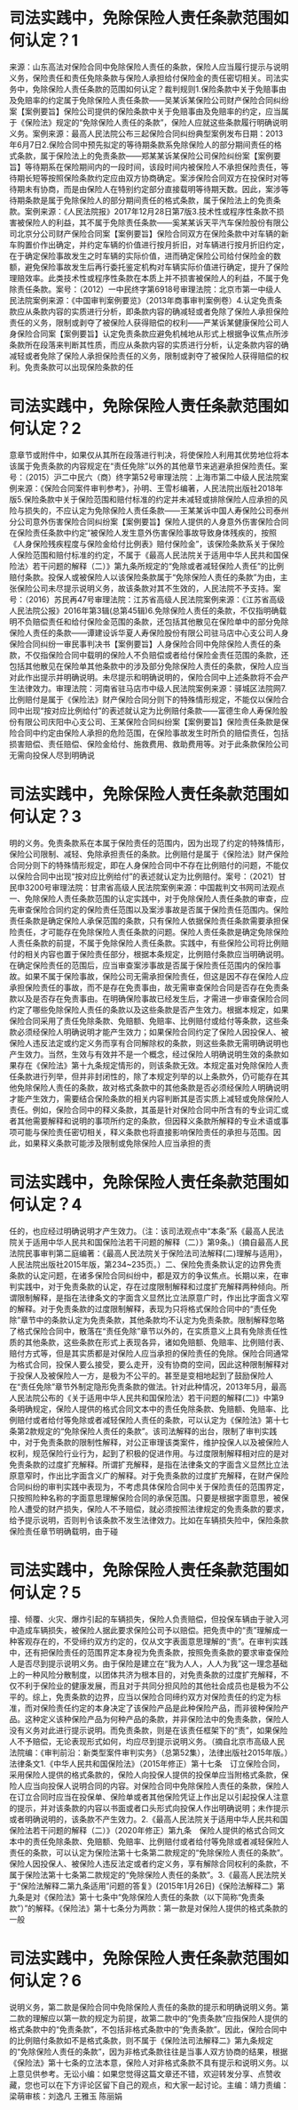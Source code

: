 # 司法实践中，免除保险人责任条款范围如何认定？1

来源：山东高法对保险合同中免除保险人责任的条款，保险人应当履行提示与说明义务，保险责任和责任免除条款与保险人承担给付保险金的责任密切相关。司法实务中，免除保险人责任条款的范围如何认定？裁判规则1.保险条款中关于免赔事由及免赔率的约定属于免除保险人责任条款——吴某诉某保险公司财产保险合同纠纷案【案例要旨】保险公司提供的保险条款中关于免赔事由及免赔率的约定，应当属于《保险法》规定的“免除保险人责任的条款”，保险人应就这些条款履行明确说明义务。案例来源：最高人民法院公布三起保险合同纠纷典型案例发布日期：2013年6月7日2.保险合同中预先拟定的等待期条款系免除保险人的部分期间责任的格式条款，属于保险法上的免责条款——郑某某诉某保险公司保险纠纷案【案例要旨】等待期系在保险期间内的一段时间，该段时间内被保险人不承担保险责任，等待期长短等按照保险条款约定应由双方协商确定。案涉保险合同双方在投保时对等待期未有协商，而是由保险人在特别约定部分直接载明等待期天数。因此，案涉等待期条款是属于免除保险人的部分期间责任的格式条款，属于保险法上的免责条款。案例来源：《人民法院报》2017年12月28日第7版3.技术性或程序性条款不损害被保险人的利益，其不属于免除责任条款——奚某某诉天平汽车保险股份有限公司北京分公司财产保险合同案【案例要旨】保险合同双方在保险条款中对车辆的新车购置价作出确定，并约定车辆的价值进行按月折旧，对车辆进行按月折旧约定，在于确定保险事故发生之时车辆的实际价值，进而确定保险公司给付保险金的数额，避免保险事故发生后再行委托鉴定机构对车辆实际价值进行确定，提升了保险理赔效率。此类技术性或程序性条款在本质上并不损害被保险人的利益，不属于免除责任条款。案号：（2012）一中民终字第6918号审理法院：北京市第一中级人民法院案例来源：《中国审判案例要览》（2013年商事审判案例卷）4.认定免责条款应从条款内容的实质进行分析，即条款内容的确减轻或者免除了保险人承担保险责任的义务，限制或剥夺了被保险人获得赔偿的权利——严某诉某健康保险公司人身保险合同案【案例要旨】认定免责条款应避免机械地从形式上根据争议焦点所涉条款所在段落来判断其性质，而应从条款内容的实质进行分析，认定条款内容的确减轻或者免除了保险人承担保险责任的义务，限制或剥夺了被保险人获得赔偿的权利。免责条款可以出现保险条款的任

# 司法实践中，免除保险人责任条款范围如何认定？2

意章节或附件中，如果仅从其所在段落进行判决，将使保险人利用其优势地位将本该属于免责条款的内容规定在“责任免除”以外的其他章节来逃避承担保险责任。案号：（2015）沪二中民六（商）终字第52号审理法院：上海市第二中级人民法院案例来源：《保险合同案件审判参考》，孙明、王雪杉编著，人民法院出版社2018年版5.保险条款中关于保险范围和赔付标准的约定并未减轻或排除保险人应承担的风险与损失的，不应认定为免除保险人责任条款——王某某诉中国人寿保险公司泰州分公司意外伤害保险合同纠纷案【案例要旨】保险人提供的人身意外伤害保险合同在保险责任条款中约定“被保险人发生意外伤害保险事故导致身体残疾的，按照《人身保险残疾程度与保险金给付比例表》赔付保险金”，该保险条款系关于保险人保险范围和赔付标准的约定，不属于《最高人民法院关于适用中华人民共和国保险法〉若干问题的解释（二）》第九条所规定的“免除或者减轻保险人责任”的比例赔付条款。投保人或被保险人以该保险条款属于“免除保险人责任的条款”为由，主张保险公司未尽提示说明义务，故该条款对其不生效的，人民法院不予支持。案号：（2016）苏民再47号审理法院：江苏省高级人民法院案例来源：《江苏省高级人民法院公报》2016年第3辑(总第45辑)6.免除保险人责任的条款，不仅指明确载明不负赔偿责任和给付保险金范围的条款，还包括其他散见在保险单中的部分免除保险人责任的条款——谭建设诉华夏人寿保险股份有限公司驻马店中心支公司人身保险合同纠纷一审民事判决书【案例要旨】人身保险合同中免除保险人责任的条款，不仅指保险合同中载明的保险人不负赔偿或者给付保险金责任范围的条款，还包括其他散见在保险单其他条款中的涉及部分免除保险人责任的条款，保险人应当对此作出提示并明确说明。未尽提示和明确说明的，保险合同中上述条款将不会产生法律效力。审理法院：河南省驻马店市中级人民法院案例来源：驿城区法院网7.比例赔付是属于《保险法》财产保险合同分则下的特殊情形规定，不能仅以保险合同中出现“按对应比例给付”的表述就认定为比例赔付条款——富德生命人寿保险股份有限公司庆阳中心支公司、王某保险合同纠纷案【案例要旨】保险责任条款是保险合同中约定由保险人承担的危险范围，在保险事故发生时所负的赔偿责任，包括损害赔偿、责任赔偿、保险金给付、施救费用、救助费用等。对于此条款保险公司无需向投保人尽到明确说

# 司法实践中，免除保险人责任条款范围如何认定？3

明的义务。免责条款系在本属于保险责任的范围内，因为出现了约定的特殊情形，保险公司限制、减轻、免除承担责任的条款。比例赔付是属于《保险法》财产保险合同分则下的特殊情形规定，即在人身保险合同中不存在比例赔付的问题，不能仅以保险合同中出现“按对应比例给付”的表述就认定为比例赔付。案号：（2021）甘民申3200号审理法院：甘肃省高级人民法院案例来源：中国裁判文书网司法观点一、免除保险人责任条款范围的认定实践中，对于免除保险人责任条款的审查，应先审查保险合同约定的保险责任范围以及案涉事故是否属于保险责任范围内。保险责任条款是确定保险人承保范围的条款，只有保险人依据保险责任条款需要承担保险责任，才可能存在免除保险人责任条款的问题。保险人责任条款是确定免除保险人责任条款的前提，不属于免除保险人责任条款。实践中，有些保险公司将比例赔付的相关内容也置于保险责任部分，根据本条规定，比例赔付条款应当明确说明。在确定保险责任的范围后，应当审查案涉事故是否属于保险责任范围内的保险事故。如果不属于保险事故，保险公司无需承担保险责任，但这是因不存在保险人应承担保险责任的事故，而不是存在免责事由，故无需审查保险合同是否存在免责条款以及是否存在免责事由。在明确保险事故已经发生后，才需进一步审查保险合同约定了哪些免除保险人责任的条款以及这些条款是否产生效力。根据本规定，如果保险合同采用了责任免除条款、免赔额、免赔率、比例赔付或给付等条款，这些条款必须经保险人明确说明才能产生效力；如果保险合同约定了保险人因投保人、被保险人违反法定或约定义务而享有合同解除权的条款，则这些条款无需明确说明也产生效力。当然，生效与有效并不是一个概念，经过保险人明确说明生效的条款如果存在《保险法》第十九条规定情形的，则该条款无效。本规定虽对免除保险人责任条款进行列举，但并非封闭性的，除了本规定列举的以上条款外，仍可能存在其他免除保险人责任的条款，故对格式条款中的其他条款是否必须经保险人明确说明才能产生效力，需要结合保险条款的相关内容判断其是否实质上减轻或免除保险人责任。例如，保险合同中的释义条款，其虽是针对保险合同中所含有的专业词汇或者其他需要解释和说明的事项所约定的条款，但因释义条款所解释的专业术语或事项可能与保险责任密切相关，释义条款也将直接影响保险责任的承担与范围。因此，如果释义条款可能涉及限制或免除保险人应当承担的责

# 司法实践中，免除保险人责任条款范围如何认定？4

任的，也应经过明确说明才产生效力。（注：该司法观点中“本条”系《最高人民法院关于适用中华人民共和国保险法若干问题的解释（二）》第9条。)（摘自最高人民法院民事审判第二庭编著：《最高人民法院关于保险法司法解释(二)理解与适用》，人民法院出版社2015年版，第234~235页。）二、保险免责条款认定的边界免责条款的认定问题，在诸多保险合同纠纷中，都是双方的争议焦点。长期以来，在审判实践中，对于免责条款的认定，存在过度限制解释和过度扩充解释两种倾向。所谓限制解释，是指在法律条文的字面含义显然比立法原意广时，作出比字面含义窄的解释。对于免责条款的过度限制解释，表现为只将格式保险合同中的“责任免除”章节中的条款认定为免责条款，其他条款均不认定为免责条款。限制解释忽略了格式保险合同中，散落在“责任免除”章节以外的，在实质意义上具有免除责任性质的其他条款，这些条款在形式上表现各异，诸如免赔额、免赔率、比例赔付表、赔付方式等，但是其实质都是对保险人应当承担的保险责任的免除。保险合同通常为格式合同，投保人要么接受，要么走开，没有协商的空间，因此这种限制解释对于投保人及被保险人一方，是极为不公平的。甚至是变相地起到了鼓励保险人在“责任免除”章节外制定隐形免责条款的做法。针对此种情况，2013年5月，最高人民法院公布的《关于适用中华人民共和国保险法〉若干问题的解释(二)》中第9条明确规定，保险人提供的格式合同文本中的责任免除条款、免赔额、免赔率、比例赔付或者给付等免除或者减轻保险人责任的条款，可以认定为《保险法》第十七条第2款规定的“免除保险人责任的条款”。该司法解释的出台，限制了审判实践中，对于免责条款的限制性解释，对公正审理该类案件，维护投保人以及被保险人权利，规范保险行业行为，起到了积极的促进作用。与过度限制解释相对应的是对免责条款的过度扩充解释。所谓扩充解释，是指在法律条文的字面含义显然比立法原意窄时，作出比字面含义广的解释。对于免责条款的过度扩充解释，在财产保险合同纠纷的审判实践中表现为，不考虑具体保险合同中关于保险责任的范围界定，只按照险种名称的字面意思理解保险合同的承保范围。只要是根据字面意思，被保险人遭受的财产损失，保险人不予赔偿，就必须按照法律规定的免责条款的要求，给予提示说明，否则判令该条款不发生法律效力。比如在车辆损失险中，保险条款保险责任章节明确载明，由于碰

# 司法实践中，免除保险人责任条款范围如何认定？5

撞、倾覆、火灾、爆炸引起的车辆损失，保险人负责赔偿，但投保车辆由于驶入河中造成车辆损失，被保险人据此要求保险公司予以赔偿。把免责中的“责”理解成一种客观存在的，不受缔约双方约定的，仅从文字表面意思理解的“责”。在审判实践中，还有把保险责任的范围界定本身视为免责条款，按照免责条款的要求审查保险人是否尽到提示说明义务。由于保险是建立在“我为人人，人人为我”这一理念基础上的一种风险分散制度，以团体共济为根本目的，对免责条款的过度扩充解释，不仅不利于保险业的健康发展，而且对于共同分担风险的其他社会成员也是极为不公平的。综上，免责条款的边界，应当以保险合同缔约双方对保险责任的约定为标准，而对保险责任约定的本身决定了该保险产品是此种保险产品，而非彼种保险产品。这种定义该种保险产品为何种产品的条款，并非保险法中的免责条款，保险人没有义务对此进行提示说明。而免责条款，则是在该责任框架下的“责”，如果保险人不予赔偿，无论表现形式如何，均应尽到提示说明义务。（摘自北京市高级人民法院编：《审判前沿：新类型案件审判实务》（总第52集），法律出版社2015年版。）法律条文1.《中华人民共和国保险法》（2015年修正）第十七条　订立保险合同，采用保险人提供的格式条款的，保险人向投保人提供的投保单应当附格式条款，保险人应当向投保人说明合同的内容。对保险合同中免除保险人责任的条款，保险人在订立合同时应当在投保单、保险单或者其他保险凭证上作出足以引起投保人注意的提示，并对该条款的内容以书面或者口头形式向投保人作出明确说明；未作提示或者明确说明的，该条款不产生效力。2.《最高人民法院关于适用中华人民共和国保险法若干问题的解释（二）》（2020年修正）第九条　保险人提供的格式合同文本中的责任免除条款、免赔额、免赔率、比例赔付或者给付等免除或者减轻保险人责任的条款，可以认定为保险法第十七条第二款规定的“免除保险人责任的条款”。保险人因投保人、被保险人违反法定或者约定义务，享有解除合同权利的条款，不属于保险法第十七条第二款规定的“免除保险人责任的条款”。3.《最高人民法院关于“保险法解释二第九条适用”问题的答复》(2015年1月26日)《保险法解释二》第九条是对《保险法》第十七条中“免除保险人责任的条款（以下简称“免责条款”）”的解释。《保险法》第十七条分为两款：第一款是对保险人提供的格式条款的一般

# 司法实践中，免除保险人责任条款范围如何认定？6

说明义务，第二款是保险合同中免除保险人责任的条款的提示和明确说明义务。第二款的理解应以第一款的规定为前提，故第二款中的“免责条款”应指保险人提供的格式条款中的“免责条款”，不包括非格式条款中的“免责条款”。因此，保险合同中的比例赔付条款如不是格式条款，则不属于《保险法司法解释二》第九条规定的“免除保险人责任的条款”，因为非格式条款往往是当事人双方协商的结果，根据《保险法》第十七条的立法本意，保险人对非格式条款不具有提示和说明义务。以上意见供参考。无讼小编：如果您觉得这篇文章还不错，欢迎转发分享、点赞收藏，您也可以在下方评论区留下自己的观点，和大家一起讨论。主编：靖力责编：梁萌审核：刘逸凡 王雅玉 陈丽娟

